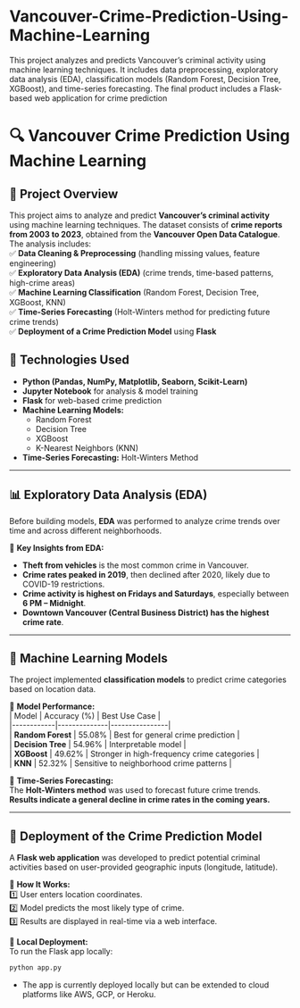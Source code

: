 # Vancouver-Crime-Prediction-Using-Machine-Learning
This project analyzes and predicts Vancouver’s criminal activity using machine learning techniques. It includes data preprocessing, exploratory data analysis (EDA), classification models (Random Forest, Decision Tree, XGBoost), and time-series forecasting. The final product includes a Flask-based web application for crime prediction 

# 🔍 Vancouver Crime Prediction Using Machine Learning  

## 📌 Project Overview  
This project aims to analyze and predict **Vancouver’s criminal activity** using machine learning techniques. The dataset consists of **crime reports from 2003 to 2023**, obtained from the **Vancouver Open Data Catalogue**. The analysis includes:  
✅ **Data Cleaning & Preprocessing** (handling missing values, feature engineering)  
✅ **Exploratory Data Analysis (EDA)** (crime trends, time-based patterns, high-crime areas)  
✅ **Machine Learning Classification** (Random Forest, Decision Tree, XGBoost, KNN)  
✅ **Time-Series Forecasting** (Holt-Winters method for predicting future crime trends)  
✅ **Deployment of a Crime Prediction Model** using **Flask**  

## 🚀 Technologies Used  
- **Python (Pandas, NumPy, Matplotlib, Seaborn, Scikit-Learn)**  
- **Jupyter Notebook** for analysis & model training  
- **Flask** for web-based crime prediction  
- **Machine Learning Models:**  
  - Random Forest  
  - Decision Tree  
  - XGBoost  
  - K-Nearest Neighbors (KNN)  
- **Time-Series Forecasting:** Holt-Winters Method  

---

## 📊 Exploratory Data Analysis (EDA)  
Before building models, **EDA** was performed to analyze crime trends over time and across different neighborhoods.  

📌 **Key Insights from EDA:**  
- **Theft from vehicles** is the most common crime in Vancouver.  
- **Crime rates peaked in 2019**, then declined after 2020, likely due to COVID-19 restrictions.  
- **Crime activity is highest on Fridays and Saturdays**, especially between **6 PM – Midnight**.  
- **Downtown Vancouver (Central Business District) has the highest crime rate**.  

---

## 🤖 Machine Learning Models  
The project implemented **classification models** to predict crime categories based on location data.  

📌 **Model Performance:**  
| Model | Accuracy (%) | Best Use Case |  
|------------|--------------|----------------|  
| **Random Forest** | 55.08% | Best for general crime prediction |  
| **Decision Tree** | 54.96% | Interpretable model |  
| **XGBoost** | 49.62% | Stronger in high-frequency crime categories |  
| **KNN** | 52.32% | Sensitive to neighborhood crime patterns |  

📌 **Time-Series Forecasting:**  
The **Holt-Winters method** was used to forecast future crime trends. **Results indicate a general decline in crime rates in the coming years.**  

---

## 🚀 Deployment of the Crime Prediction Model  
A **Flask web application** was developed to predict potential criminal activities based on user-provided geographic inputs (longitude, latitude).  

📌 **How It Works:**  
1️⃣ User enters location coordinates.  
2️⃣ Model predicts the most likely type of crime.  
3️⃣ Results are displayed in real-time via a web interface.  

📌 **Local Deployment:**  
To run the Flask app locally:  
```bash
python app.py
```

- The app is currently deployed locally but can be extended to cloud platforms like AWS, GCP, or Heroku.
